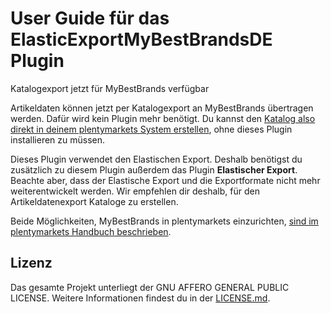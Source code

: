 
# User Guide für das ElasticExportMyBestBrandsDE Plugin

<div class="alert alert-info" role="alert">
Katalogexport jetzt für MyBestBrands verfügbar
 
Artikeldaten können jetzt per Katalogexport an MyBestBrands übertragen werden. Dafür wird kein Plugin mehr benötigt. Du kannst den <a href="https://knowledge.plentymarkets.com/de-de/manual/main/maerkte/mybestbrands.html#catalogue-export" target="_blank">Katalog also direkt in deinem plentymarkets System erstellen</a>, ohne dieses Plugin installieren zu müssen.
 
Dieses Plugin verwendet den Elastischen Export. Deshalb benötigst du zusätzlich zu diesem Plugin außerdem das Plugin **Elastischer Export**. Beachte aber, dass der Elastische Export und die Exportformate nicht mehr weiterentwickelt werden. Wir empfehlen dir deshalb, für den Artikeldatenexport Kataloge zu erstellen.
 
Beide Möglichkeiten, MyBestBrands in plentymarkets einzurichten, <a href="https://knowledge.plentymarkets.com/de-de/manual/main/maerkte/mybestbrands.html" target="_blank">sind im plentymarkets Handbuch beschrieben</a>.
</div>

## Lizenz

Das gesamte Projekt unterliegt der GNU AFFERO GENERAL PUBLIC LICENSE. Weitere Informationen findest du in der [LICENSE.md](https://github.com/plentymarkets/plugin-elastic-export-my-best-brands-de/blob/master/LICENSE.md).
